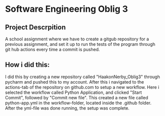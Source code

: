 # Software Engineering Oblig 3

## Project Descrpition
  A school assignment where we have to create a gitgub repository for a previous assignment, 
  and set it up to run the tests of the program through git hub actions every time a commit is pushed.
  
## How i did this:
I did this by creating a new repository called "HaakonNerby_Oblig3" through pycharm and pushed this to my account.
After this i navigated to the actions-tab of the repository on github.com to setup a new workflow. 
Here i selected the workflow called Python Application, and clicked "Start Commit", followed by "Commit new file".
This created a new file called python-app.yml in the workflow-folder, located inside the .github folder. After the yml-file was done running, the setup was complete.

